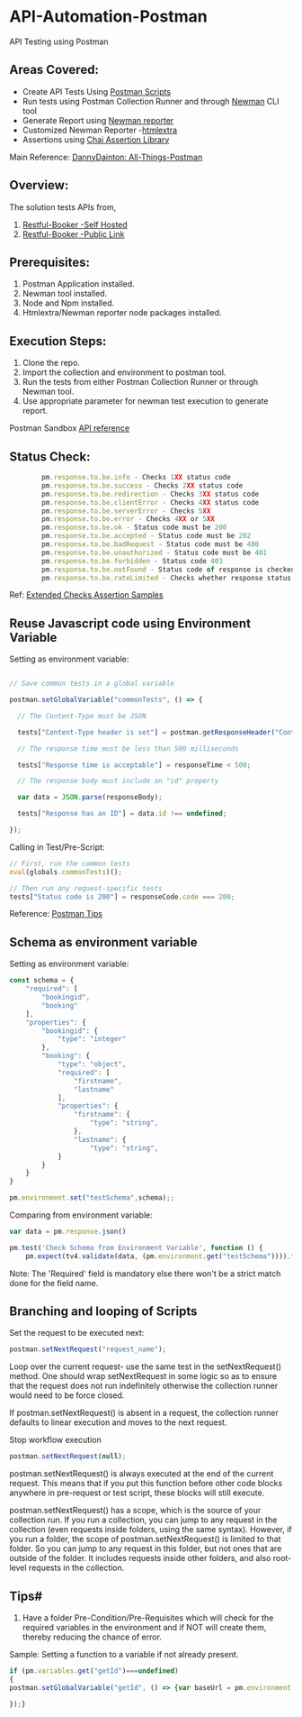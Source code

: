 # API-Automation-Postman

API Testing using Postman 

## Areas Covered:
- Create API Tests Using [Postman Scripts](https://learning.postman.com/docs/postman/scripts/test-examples/)
- Run tests using Postman Collection Runner and through [Newman](https://www.npmjs.com/package/newman) CLI tool
- Generate Report using [Newman reporter](https://www.npmjs.com/package/newman-reporter-html)
- Customized Newman Reporter -[htmlextra](https://github.com/DannyDainton/newman-reporter-htmlextra)
- Assertions using [Chai Assertion Library](https://www.chaijs.com/api/)

Main Reference: [DannyDainton: All-Things-Postman](https://github.com/DannyDainton/All-Things-Postman#example-guides)

## Overview:
The solution tests APIs from,

1. [Restful-Booker -Self Hosted](https://github.com/mwinteringham/restful-booker)
2. [Restful-Booker -Public Link](https://restful-booker.herokuapp.com/)


## Prerequisites:
1. Postman Application installed.
2. Newman tool installed.
3. Node and Npm installed.
4. Htmlextra/Newman reporter node packages installed.

## Execution Steps:
1. Clone the repo.
2. Import the collection and environment to postman tool.
3. Run the tests from either Postman Collection Runner or through Newman tool.
4. Use appropriate parameter for newman test execution to generate report.

Postman Sandbox [API reference](https://learning.postman.com/docs/postman/scripts/postman-sandbox-api-reference/)
        
## Status Check:
```javascript
        pm.response.to.be.info - Checks 1XX status code
        pm.response.to.be.success - Checks 2XX status code
        pm.response.to.be.redirection - Checks 3XX status code
        pm.response.to.be.clientError - Checks 4XX status code
        pm.response.to.be.serverError - Checks 5XX
        pm.response.to.be.error - Checks 4XX or 5XX
        pm.response.to.be.ok - Status code must be 200
        pm.response.to.be.accepted - Status code must be 202
        pm.response.to.be.badRequest - Status code must be 400
        pm.response.to.be.unauthorized - Status code must be 401
        pm.response.to.be.forbidden - Status code 403
        pm.response.to.be.notFound - Status code of response is checked to be 404
        pm.response.to.be.rateLimited - Checks whether response status code is 429
```
Ref: [Extended Checks](https://github.com/DannyDainton/All-Things-Postman/blob/master/Examples/08_extendingOurTests.md),[Assertion Samples](https://learning.postman.com/docs/postman/scripts/test-examples/#assertion-library-examples)

## Reuse Javascript code using Environment Variable
Setting as environment variable:
```javascript

// Save common tests in a global variable

postman.setGlobalVariable("commonTests", () => {

  // The Content-Type must be JSON

  tests["Content-Type header is set"] = postman.getResponseHeader("Content-Type") === "application/json";

  // The response time must be less than 500 milliseconds

  tests["Response time is acceptable"] = responseTime < 500;

  // The response body must include an "id" property

  var data = JSON.parse(responseBody);

  tests["Response has an ID"] = data.id !== undefined;

});
```
Calling in Test/Pre-Script:
```javascript
// First, run the common tests
eval(globals.commonTests)();

// Then run any request-specific tests
tests["Status code is 200"] = responseCode.code === 200;
```
Reference: [Postman Tips](https://blog.postman.com/api-testing-tips-from-a-postman-professional)

## Schema as environment variable
Setting as environment variable:
```javascript 
const schema = {
    "required": [
        "bookingid",
        "booking"
    ],
    "properties": {
        "bookingid": {
            "type": "integer"
        },
        "booking": {
            "type": "object",
            "required": [
                "firstname",
                "lastname"
            ],
            "properties": {
                "firstname": {
                    "type": "string",
                },
                "lastname": {
                    "type": "string",
            }
        }
    }
}

pm.environment.set("testSchema",schema);; 
```
Comparing from environment variable:
```javascript
var data = pm.response.json()

pm.test('Check Schema from Environment Variable', function () {
    pm.expect(tv4.validate(data, (pm.environment.get("testSchema")))).to.be.true;});
```
Note: The 'Required' field is mandatory else there won't be a strict match done for the field name.
## Branching and looping of Scripts
Set the request to be executed next:

```javascript
postman.setNextRequest("request_name");
```
Loop over the current request- use the same test in the setNextRequest() method. One should wrap setNextRequest in some logic so as to ensure that the request does not run indefinitely otherwise the collection runner would need to be force closed.

<p>If postman.setNextRequest() is absent in a request, the collection runner defaults to linear execution and moves to the next request.</p>

Stop workflow execution
 
```javascript
postman.setNextRequest(null);
```
postman.setNextRequest() is always executed at the end of the current request. This means that if you put this function before other code blocks anywhere in pre-request or test script, these blocks will still execute.
<p>postman.setNextRequest() has a scope, which is the source of your collection run. If you run a collection, you can jump to any request in the collection (even requests inside folders, using the same syntax). However, if you run a folder, the scope of postman.setNextRequest() is limited to that folder. So you can jump to any request in this folder, but not ones that are outside of the folder. It includes requests inside other folders, and also root-level requests in the collection.</p>

## Tips#
1. Have a folder Pre-Condition/Pre-Requisites which will check for the required variables in the environment and if NOT will create them, thereby reducing the chance of error.

Sample: Setting a function to a variable if not already present.
```javascript
if (pm.variables.get("getId")===undefined) 
{
postman.setGlobalVariable("getId", () => {var baseUrl = pm.environment.get('baseURL');pm.sendRequest({    url: baseUrl + '/booking/',    method: 'GET'}, function (err, res) {    console.log(res);    pm.environment.set("id", res.json()[0].bookingid);});

});}
```


